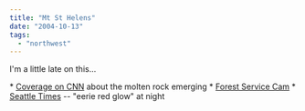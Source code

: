 ```yaml
---
title: "Mt St Helens"
date: "2004-10-13"
tags: 
  - "northwest"
---
```


I'm a little late on this...

\* [Coverage on CNN](http://www.cnn.com/2004/TECH/science/10/12/mount.st.helens.ap/index.html) about the molten rock emerging \* [Forest Service Cam](http://www.king5.com/livecams/sthelens.html) \* [Seattle Times](http://seattletimes.nwsource.com/html/localnews/2002061878_webhelens13.html) -- "eerie red glow" at night
